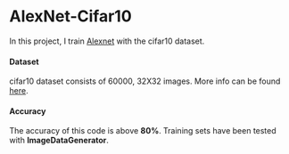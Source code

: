 # AlexNet-Cifar10 

In this project, I train [Alexnet](https://www.learnopencv.com/understanding-alexnet/) with the cifar10 dataset.

#### Dataset

cifar10 dataset consists of 60000, 32X32 images. More info can be found [here](https://www.cs.toronto.edu/~kriz/cifar.html).
#### Accuracy

The accuracy of this code is above **80%**. Training sets have been tested with **ImageDataGenerator**. 
